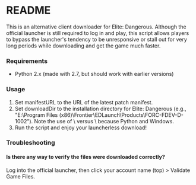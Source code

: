# README #

This is an alternative client downloader for Elite: Dangerous.  Although the official launcher is still required to log in and play, this script allows players to bypass the launcher's tendency to be unresponsive or stall out for very long periods while downloading and get the game much faster.

### Requirements ###

* Python 2.x (made with 2.7, but should work with earlier versions)

### Usage ###

1. Set manifestURL to the URL of the latest patch manifest.
2. Set downloadDir to the installation directory for Elite: Dangerous (e.g., "E:\\Program Files (x86)\\Frontier\\EDLaunch\\Products\\FORC-FDEV-D-1002").  Note the use of \\ versus \ because Python and Windows.
3. Run the script and enjoy your launcherless download!

### Troubleshooting ###
#### Is there any way to verify the files were downloaded correctly? ####
Log into the official launcher, then click your account name (top) > Validate Game Files.